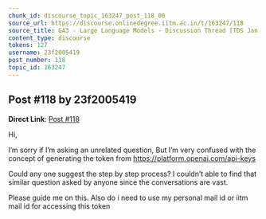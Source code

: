 ```yaml
---
chunk_id: discourse_topic_163247_post_118_00
source_url: https://discourse.onlinedegree.iitm.ac.in/t/163247/118
source_title: GA3 - Large Language Models - Discussion Thread [TDS Jan 2025]
content_type: discourse
tokens: 127
username: 23f2005419
post_number: 118
topic_id: 163247
---
```


## Post #118 by 23f2005419

**Direct Link**: [Post #118](https://discourse.onlinedegree.iitm.ac.in/t/163247/118)

Hi,

I’m sorry if I’m asking an unrelated question, But I’m very confused with the concept of generating the token from https://platform.openai.com/api-keys

Could any one suggest the step by step process? I couldn’t able to find that similar question asked by anyone since the conversations are vast.

Please guide me on this. Also do i need to use my personal mail id or iitm mail id for accessing this token
